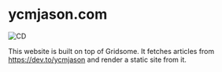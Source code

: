 # ycmjason.com

![CD](https://github.com/ycmjason/ycmjason.com/workflows/CD/badge.svg)

This website is built on top of Gridsome. It fetches articles from https://dev.to/ycmjason and render a static site from it.
